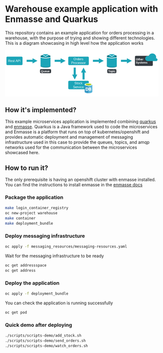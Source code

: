 # Warehouse example application with Enmasse and Quarkus

This repository contains an example application for orders processing in a warehouse, with the purpose of trying and showing different technologies. This is a diagram showcasing in high level how the application works

![app diagram](/img/diagram.png)

## How it's implemented?

This example microservices application is implemented combining [quarkus] and [enmasse]. Quarkus is a Java framework used to code the microservices and Enmasse is a platform that runs on top of kubernetes/openshift and provides automatic deployment and management of messaging infrastructure used in this case to provide the queues, topics, and amqp networks used for the communication between the microservices showcased here.

## How to run it?

The only prerequisite is having an openshift cluster with enmasse installed.
You can find the instructions to install enmasse in the [enmasse docs]

### Package the application
```bash
make login_container_registry
oc new-project warehouse
make container
make deployment_bundle
```
### Deploy messaging infrastructure
```bash
oc apply -f messaging_resources/messaging-resources.yaml
```
Wait for the messaging infrastructure to be ready
```bash
oc get addressspace
oc get address
```
### Deploy the application
```bash
oc apply -f deployment_bundle
```
You can check the application is running successfully
```bash
oc get pod
```
### Quick demo after deploying

```bash
./scripts/scripts-demo/add_stock.sh
./scripts/scripts-demo/send_orders.sh
./scripts/scripts-demo/watch_orders.sh
```

[quarkus]: <https://quarkus.io/>
[enmasse]: <https://enmasse.io/>
[enmasse docs]: <https://enmasse.io/documentation/master/openshift/>